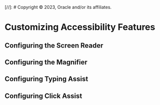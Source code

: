 [//]: # Copyright © 2023, Oracle and/or its affiliates.

# Customizing Accessibility Features

## Configuring the Screen Reader

## Configuring the Magnifier

## Configuring Typing Assist

## Configuring Click Assist

